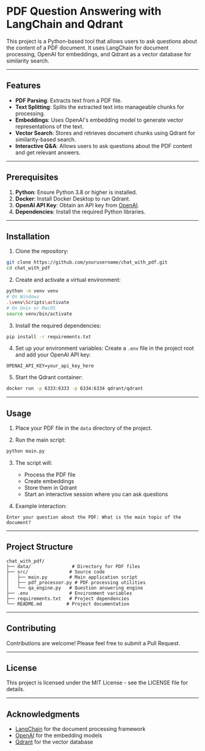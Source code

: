 # PDF Question Answering with LangChain and Qdrant

This project is a Python-based tool that allows users to ask questions about the content of a PDF document. It uses LangChain for document processing, OpenAI for embeddings, and Qdrant as a vector database for similarity search.

---

## Features

- **PDF Parsing**: Extracts text from a PDF file.
- **Text Splitting**: Splits the extracted text into manageable chunks for processing.
- **Embeddings**: Uses OpenAI's embedding model to generate vector representations of the text.
- **Vector Search**: Stores and retrieves document chunks using Qdrant for similarity-based search.
- **Interactive Q&A**: Allows users to ask questions about the PDF content and get relevant answers.

---

## Prerequisites

1. **Python**: Ensure Python 3.8 or higher is installed.
2. **Docker**: Install Docker Desktop to run Qdrant.
3. **OpenAI API Key**: Obtain an API key from [OpenAI](https://platform.openai.com/).
4. **Dependencies**: Install the required Python libraries.

---

## Installation

1. Clone the repository:

```bash
git clone https://github.com/yourusername/chat_with_pdf.git
cd chat_with_pdf
```

2. Create and activate a virtual environment:

```bash
python -m venv venv
# On Windows
.\venv\Scripts\activate
# On Unix or MacOS
source venv/bin/activate
```

3. Install the required dependencies:

```bash
pip install -r requirements.txt
```

4. Set up your environment variables:
   Create a `.env` file in the project root and add your OpenAI API key:

```
OPENAI_API_KEY=your_api_key_here
```

5. Start the Qdrant container:

```bash
docker run -p 6333:6333 -p 6334:6334 qdrant/qdrant
```

---

## Usage

1. Place your PDF file in the `data` directory of the project.

2. Run the main script:

```bash
python main.py
```

3. The script will:

   - Process the PDF file
   - Create embeddings
   - Store them in Qdrant
   - Start an interactive session where you can ask questions

4. Example interaction:

```
Enter your question about the PDF: What is the main topic of the document?
```

---

## Project Structure

```
chat_with_pdf/
├── data/               # Directory for PDF files
├── src/               # Source code
│   ├── main.py        # Main application script
│   ├── pdf_processor.py # PDF processing utilities
│   └── qa_engine.py   # Question answering engine
├── .env               # Environment variables
├── requirements.txt   # Project dependencies
└── README.md         # Project documentation
```

---

## Contributing

Contributions are welcome! Please feel free to submit a Pull Request.

---

## License

This project is licensed under the MIT License - see the LICENSE file for details.

---

## Acknowledgments

- [LangChain](https://github.com/langchain-ai/langchain) for the document processing framework
- [OpenAI](https://openai.com/) for the embedding models
- [Qdrant](https://qdrant.tech/) for the vector database
